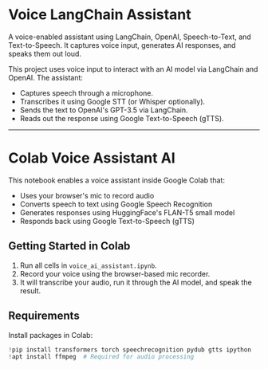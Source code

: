 # Voice LangChain Assistant

A voice-enabled assistant using LangChain, OpenAI, Speech-to-Text, and Text-to-Speech. It captures voice input, generates AI responses, and speaks them out loud.

This project uses voice input to interact with an AI model via LangChain and OpenAI. The assistant:

- Captures speech through a microphone.
- Transcribes it using Google STT (or Whisper optionally).
- Sends the text to OpenAI's GPT-3.5 via LangChain.
- Reads out the response using Google Text-to-Speech (gTTS).

---

# Colab Voice Assistant AI

This notebook enables a voice assistant inside Google Colab that:

- Uses your browser's mic to record audio
- Converts speech to text using Google Speech Recognition
- Generates responses using HuggingFace's FLAN-T5 small model
- Responds back using Google Text-to-Speech (gTTS)

## Getting Started in Colab

1. Run all cells in `voice_ai_assistant.ipynb`.
2. Record your voice using the browser-based mic recorder.
3. It will transcribe your audio, run it through the AI model, and speak the result.

## Requirements

Install packages in Colab:

```python
!pip install transformers torch speechrecognition pydub gtts ipython
!apt install ffmpeg  # Required for audio processing
```
